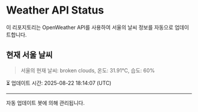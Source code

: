 
# Weather API Status

이 리포지토리는 OpenWeather API를 사용하여 서울의 날씨 정보를 자동으로 업데이트합니다.

## 현재 서울 날씨
> 서울의 현재 날씨: broken clouds, 온도: 31.91°C, 습도: 60%

⏳ 업데이트 시간: 2025-08-22 18:14:07 (UTC)

---
자동 업데이트 봇에 의해 관리됩니다.
